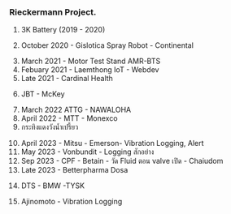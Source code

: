 ### Rieckermann Project.
<!-- เข้ามา 2019 -->
1) 3K Battery (2019 - 2020)
<!-- เข้ามา 2019 -->

<!-- 2020 -->
2) October 2020 - Gislotica Spray Robot - Continental
<!-- 2020 -->

<!-- 2021 -->
3) March 2021 - Motor Test Stand AMR-BTS
4) Febuary 2021 - Laemthong IoT - Webdev
5) Late 2021 - Cardinal Health
<!-- 2021 -->

<!-- พี่เก่งอยู่ 2022 -->
6) JBT - McKey
<!-- พี่เก่งไม่อยู่ 2022-->
7) March 2022 ATTG - NAWALOHA 
8) April 2022 - MTT - Monexco
9) กระทิงแดงวังน้ำเปรี้ยว
<!-- 2022 -->

<!-- 2023 -->
10) April 2023 - Mitsu - Emerson- Vibration Logging, Alert
11) May 2023 - Vonbundit - Logging สักอย่าง
12) Sep 2023 - CPF - Betain - วัด Fluid ตอน valve เปิด - Chaiudom
13) Late 2023 - Betterpharma Dosa

<!-- 2023 -->

14) DTS - BMW -TYSK

15) Ajinomoto - Vibration Logging

